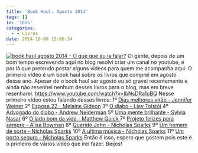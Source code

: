 ```yaml
---
title: 'Book Haul: Agosto 2014'
tags: []
id: '1655'
categories:
  - - Livros
date: 2014-10-06 15:06:34
---
```


[![book haul agosto 2014 - O que que eu ia falar? ](/images/2014/10/bookhaul-agosto-2014.jpg)](/images/2014/10/bookhaul-agosto-2014.jpg) Oi gente, depois de um bom tempo escrevendo aqui no blog resolvi criar um canal no youtube, é por lá que pretendo postar alguns vídeos para quem me acompanha aqui. O primeiro video é um book haul sobre os livros que comprei em agosto desse ano. Apesar de o book haul ser agosto eu só gravei recentemente e ainda não resenhei nenhum desses livros para o blog, mas em breve resenharei. https://www.youtube.com/watch?v=IbNsDRa1oBQ Nesse primeiro vídeo estou falando desses livros: 1º [Dias melhores virão - Jennifer Weiner](http://www.submarino.com.br/produto/117423630/livro-dias-melhores-virao?opn=XMLGOOGLE&epar=&WT.srch=1&epar=bp_pl_00_go_G22006 "Dias melhores virão - Jennifer Weiner") 2º [Esposa 22 - Melaine Gideon](http://www.submarino.com.br/produto/112040470/esposa-22?opn=XMLGOOGLE&epar=&WT.srch=1&epar=bp_pl_00_go_G22006 "Esposa 22 - Melaine Gideon") 3º [O diabo - Liev Tolstói](http://www.submarino.com.br/produto/110751219/livro-o-diabo-colecao-64-paginas?opn=XMLGOOGLE&epar=&WT.srch=1&epar=bp_pl_00_go_G22006 "O diabo - Liev Tolstói") 4º [Advogado do diabo - Andrew Neiderman](http://www.submarino.com.br/produto/110649433/livro-advogado-do-diabo-livro-de-bolso "Advogado do diabo - Andrew Neiderman") 5º [Uma mente brilhante - Sylvia Nasar](http://www.submarino.com.br/produto/6614514/uma-mente-brilhante-edicao-de-bolso?opn=XMLGOOGLE&epar=&WT.srch=1&epar=bp_pl_00_go_G22006 "Uma mente brilhante - Sylvia Nasar") 6º [O lado bom da vida - Matthew Quick ](http://www.submarino.com.br/produto/112591571/livro-o-lado-bom-da-vida?opn=XMLGOOGLE&epar=&WT.srch=1&epar=bp_pl_00_go_G22006 "O lado bom da vida - Matthew Quick ") 7º [Projeto felizes para sempre - Alisa Bowman](http://www.submarino.com.br/produto/110235951/projeto-felizes-para-sempre-a-divertida-historia-real-de-uma-mulher-que-usou-todas-as-estrategias-possiveis-para-salvar-seu-casamento "Projeto felizes para sempre - Alisa Bowman") 8º [Querido John - Nicholas Sparks](http://www.submarino.com.br/produto/119740807/livro-combo-nicholas-sparks-edicao-economica?ranking=1&p=box%20Nicholas%20Sparks&typeclick=3&ac_pos=header&origem=ac "Box Nicholas Sparks Livro Querido John") 9º [Um homem de sorte - Nicholas Sparks](http://www.submarino.com.br/produto/119740807/livro-combo-nicholas-sparks-edicao-economica?ranking=1&p=box%20Nicholas%20Sparks&typeclick=3&ac_pos=header&origem=ac "Box Nicholas Sparks Livro Um homem de sorte") 10º [A ultima música - Nicholas Sparks](http://www.submarino.com.br/produto/119740807/livro-combo-nicholas-sparks-edicao-economica?ranking=1&p=box%20Nicholas%20Sparks&typeclick=3&ac_pos=header&origem=ac "Box Nicholas Sparks  Livro a ultima música ") 11º [Um porto seguro - Nicholas Sparks](http://www.submarino.com.br/produto/119740807/livro-combo-nicholas-sparks-edicao-economica?ranking=1&p=box%20Nicholas%20Sparks&typeclick=3&ac_pos=header&origem=ac "Box Nicholas Sparks Livro um porto seguro") Então é isso, espero que gostem pois este é o primeiro de vários video que irei fazer. Beijos!
